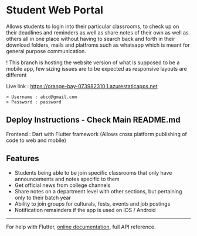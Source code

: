# Student Web Portal 
Allows students to login into their particular classrooms, to check up on their deadlines and reminders as well as share notes of their own as well as others all in one place without having to search back and forth in their download folders, mails and platfroms such as whatsapp which is meant for general purpose communication.

! This branch is hosting the website version of what is supposed to be a mobile app, few sizing issues are to be expected as responsive layouts are different 

Live link : https://orange-bay-073982310.1.azurestaticapps.net

```
> Username : abcd@gmail.com
> Password : password
```



## Deploy Instructions - Check Main README.md
 Frontend : Dart with Flutter framework (Allows cross platform publishing of code to web and mobile)
 
## Features 
- Students being able to be join specific classrooms that only have announcements and notes specific to them
- Get official news from college channels
- Share notes on a department level with other sections, but pertaining only to their batch year
- Ability to join groups for culturals, fests, events and job postings
- Notification remainders if the app is used on iOS / Android

----

For help with Flutter, 
[online documentation](https://flutter.dev/docs),  full API reference.
